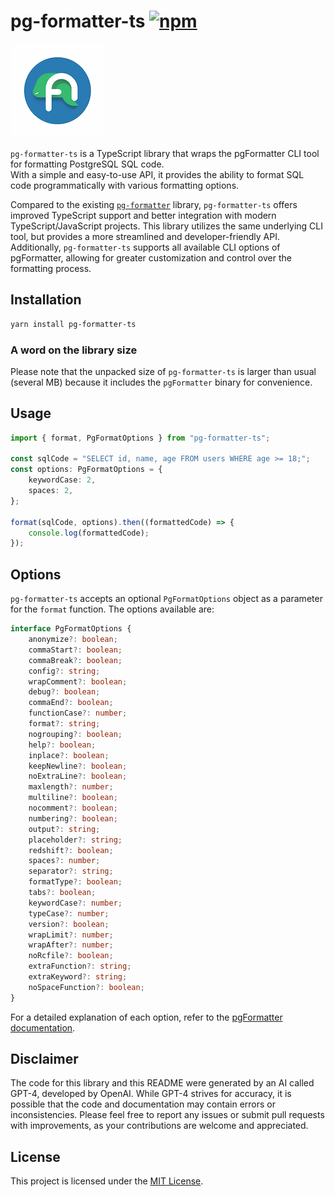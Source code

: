 # pg-formatter-ts [![npm](https://img.shields.io/npm/v/pg-formatter-ts.svg)](https://www.npmjs.com/package/pg-formatter-ts)

![pg-formatter-ts logo](./assets/logo.png)

`pg-formatter-ts` is a TypeScript library that wraps the pgFormatter CLI tool for formatting PostgreSQL SQL code.  
With a simple and easy-to-use API, it provides the ability to format SQL code programmatically with various formatting options.

Compared to the existing [`pg-formatter`](https://github.com/gajus/pg-formatter) library, `pg-formatter-ts` offers improved TypeScript support and better integration with modern TypeScript/JavaScript projects. This library utilizes the same underlying CLI tool, but provides a more streamlined and developer-friendly API.
Additionally, `pg-formatter-ts` supports all available CLI options of pgFormatter, allowing for greater customization and control over the formatting process.

## Installation

```bash
yarn install pg-formatter-ts
```

### A word on the library size

Please note that the unpacked size of `pg-formatter-ts` is larger than usual (several MB) because it includes the `pgFormatter` binary for convenience.

## Usage

```typescript
import { format, PgFormatOptions } from "pg-formatter-ts";

const sqlCode = "SELECT id, name, age FROM users WHERE age >= 18;";
const options: PgFormatOptions = {
    keywordCase: 2,
    spaces: 2,
};

format(sqlCode, options).then((formattedCode) => {
    console.log(formattedCode);
});
```

## Options

`pg-formatter-ts` accepts an optional `PgFormatOptions` object as a parameter for the `format` function. The options available are:

```typescript
interface PgFormatOptions {
    anonymize?: boolean;
    commaStart?: boolean;
    commaBreak?: boolean;
    config?: string;
    wrapComment?: boolean;
    debug?: boolean;
    commaEnd?: boolean;
    functionCase?: number;
    format?: string;
    nogrouping?: boolean;
    help?: boolean;
    inplace?: boolean;
    keepNewline?: boolean;
    noExtraLine?: boolean;
    maxlength?: number;
    multiline?: boolean;
    nocomment?: boolean;
    numbering?: boolean;
    output?: string;
    placeholder?: string;
    redshift?: boolean;
    spaces?: number;
    separator?: string;
    formatType?: boolean;
    tabs?: boolean;
    keywordCase?: number;
    typeCase?: number;
    version?: boolean;
    wrapLimit?: number;
    wrapAfter?: number;
    noRcfile?: boolean;
    extraFunction?: string;
    extraKeyword?: string;
    noSpaceFunction?: boolean;
}
```

For a detailed explanation of each option, refer to the [pgFormatter documentation](https://github.com/darold/pgFormatter).

## Disclaimer

The code for this library and this README were generated by an AI called GPT-4, developed by OpenAI. While GPT-4 strives for accuracy, it is possible that the code and documentation may contain errors or inconsistencies. Please feel free to report any issues or submit pull requests with improvements, as your contributions are welcome and appreciated.

## License

This project is licensed under the [MIT License](https://opensource.org/license/mit/).
